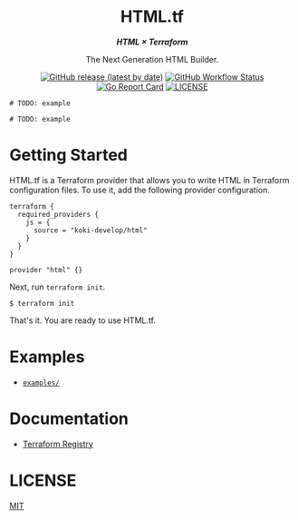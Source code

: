 <h1 align="center">
HTML.tf
</h1>

<p align="center">
<b>
<i>
HTML × Terraform
</i>
</b>
</p>

<p align="center">
The Next Generation HTML Builder.
</p>

<p align="center">
<a href="https://github.com/koki-develop/terraform-provider-html/releases/latest"><img src="https://img.shields.io/github/v/release/koki-develop/terraform-provider-html" alt="GitHub release (latest by date)"></a>
<a href="https://github.com/koki-develop/terraform-provider-html/actions/workflows/test.yml"><img src="https://img.shields.io/github/actions/workflow/status/koki-develop/terraform-provider-html/test.yml?logo=github" alt="GitHub Workflow Status"></a>
<a href="https://goreportcard.com/report/github.com/koki-develop/terraform-provider-html"><img src="https://goreportcard.com/badge/github.com/koki-develop/terraform-provider-html" alt="Go Report Card"></a>
<a href="./LICENSE"><img src="https://img.shields.io/github/license/koki-develop/terraform-provider-html" alt="LICENSE"></a>
</p>

```hcl
# TODO: example
```

```console
# TODO: example
```

# Getting Started

HTML.tf is a Terraform provider that allows you to write HTML in Terraform configuration files.
To use it, add the following provider configuration.

```hcl
terraform {
  required_providers {
    js = {
      source = "koki-develop/html"
    }
  }
}

provider "html" {}
```

Next, run `terraform init`.

```console
$ terraform init
```

That's it. You are ready to use HTML.tf.

# Examples

- [`examples/`](./examples)

# Documentation

- [Terraform Registry](https://registry.terraform.io/providers/koki-develop/html/latest/docs)

# LICENSE

[MIT](./LICENSE)
